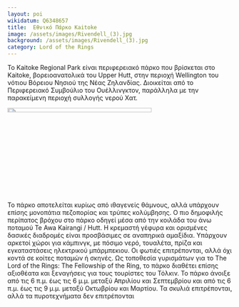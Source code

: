 ```yaml
---
layout: poi
wikidatum: Q6348657
title:  Εθνικό Πάρκο Kaitoke        
image: /assets/images/Rivendell_(3).jpg
background: /assets/images/Rivendell_(3).jpg
category: Lord of the Rings
---
```


<p>Το Kaitoke Regional Park είναι περιφερειακό πάρκο που βρίσκεται στο Kaitoke, βορειοανατολικά του Upper Hutt, στην περιοχή Wellington του νότιου Βόρειου Νησιού της Νέας Ζηλανδίας. Διοικείται από το Περιφερειακό Συμβούλιο του Ουέλλινγκτον, παράλληλα με την παρακείμενη περιοχή συλλογής νερού Χατ.</p>

<img src= "/heritage-promotion/assets/images/Rivendell_(3).jpg" style="width: 80%; height: 5%;">

<p>Το πάρκο αποτελείται κυρίως από ιθαγενείς θάμνους, αλλά υπάρχουν επίσης μονοπάτια πεζοπορίας και τρύπες κολύμβησης. Ο πιο δημοφιλής περίπατος βρόχου στο πάρκο οδηγεί μέσα από την κοιλάδα του άνω ποταμού Te Awa Kairangi / Hutt. Η κρεμαστή γέφυρα και ορισμένες δασικές διαδρομές είναι προσβάσιμες σε αναπηρικά αμαξίδια. Υπάρχουν αρκετοί χώροι για κάμπινγκ, με πόσιμο νερό, τουαλέτα, πρίζα και εγκαταστάσεις ηλεκτρικού μπάρμπεκιου. Οι φωτιές επιτρέπονται, αλλά όχι κοντά σε κοίτες ποταμών ή σκηνές. Ως τοποθεσία γυρισμάτων για το The Lord of the Rings: The Fellowship of the Ring, το πάρκο διαθέτει επίσης αξιοθέατα και ξεναγήσεις για τους τουρίστες του Τόλκιν. Το πάρκο άνοιξε από τις 6 π.μ. έως τις 6 μ.μ. μεταξύ Απριλίου και Σεπτεμβρίου και από τις 6 π.μ. έως τις 9 μ.μ. μεταξύ Οκτωβρίου και Μαρτίου. Τα σκυλιά επιτρέπονται, αλλά τα πυροτεχνήματα δεν επιτρέπονται</p>
